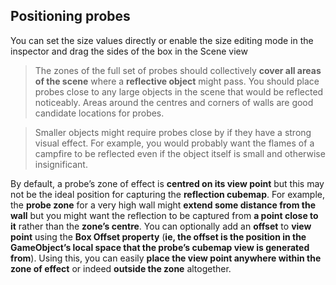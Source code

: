 ## Positioning probes
You can set the size values directly or enable the size editing mode in the inspector and drag the sides of the box in the Scene view

>  The zones of the full set of probes should collectively **cover all areas of the scene** where a **reflective object** might pass. You should place probes close to any large objects in the scene that would be reflected noticeably. Areas around the centres and corners of walls are good candidate locations for probes.

> Smaller objects might require probes close by if they have a strong visual effect. For example, you would probably want the flames of a campfire to be reflected even if the object itself is small and otherwise insignificant.


By default, a probe’s zone of effect is **centred on its view point** but this may not be the ideal position for capturing the **reflection cubemap**. For example, the **probe zone** for a very high wall might **extend some distance from the wall** but you might want the reflection to be captured from **a point close to it** rather than the **zone’s centre**. You can optionally add an **offset** to **view point** using the **Box Offset property** (**ie, the offset is the position in the GameObject’s local space that the probe’s cubemap view is generated from**). Using this, you can easily **place the view point anywhere within the zone of effect** or indeed **outside the zone** altogether.


